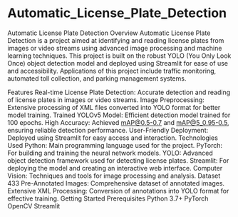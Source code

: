 # Automatic_License_Plate_Detection

Automatic License Plate Detection
Overview
Automatic License Plate Detection is a project aimed at identifying and reading license plates from images or video streams using advanced image processing and machine learning techniques. This project is built on the robust YOLO (You Only Look Once) object detection model and deployed using Streamlit for ease of use and accessibility. Applications of this project include traffic monitoring, automated toll collection, and parking management systems.

Features
Real-time License Plate Detection: Accurate detection and reading of license plates in images or video streams.
Image Preprocessing: Extensive processing of XML files converted into YOLO format for better model training.
Trained YOLOv5 Model: Efficient detection model trained for 100 epochs.
High Accuracy: Achieved mAP@0.5-0.7 and mAP@5_0.95-0.5, ensuring reliable detection performance.
User-Friendly Deployment: Deployed using Streamlit for easy access and interaction.
Technologies Used
Python: Main programming language used for the project.
PyTorch: For building and training the neural network models.
YOLO: Advanced object detection framework used for detecting license plates.
Streamlit: For deploying the model and creating an interactive web interface.
Computer Vision: Techniques and tools for image processing and analysis.
Dataset
433 Pre-Annotated Images: Comprehensive dataset of annotated images.
Extensive XML Processing: Conversion of annotations into YOLO format for effective training.
Getting Started
Prerequisites
Python 3.7+
PyTorch
OpenCV
Streamlit
